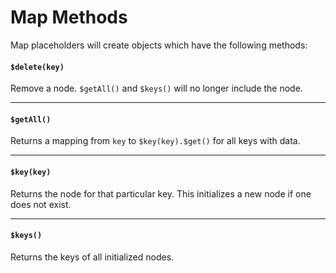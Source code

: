 # Map Methods

Map placeholders will create objects which have the following methods:

#### `$delete(key)`

Remove a node. `$getAll()` and `$keys()` will no longer include the node.

---

#### `$getAll()`

Returns a mapping from `key` to `$key(key).$get()` for all keys with data.

---

#### `$key(key)`

Returns the node for that particular key.
This initializes a new node if one does not exist.

---

#### `$keys()`

Returns the keys of all initialized nodes.
